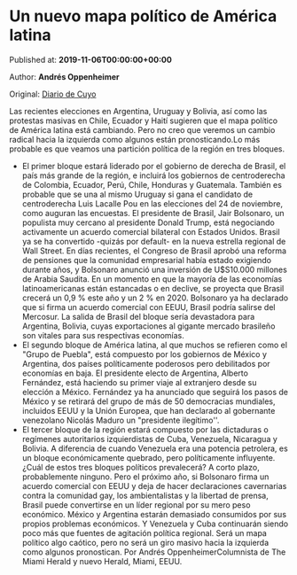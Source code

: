 
# Un nuevo mapa político de América latina

Published at: **2019-11-06T00:00:00+00:00**

Author: **Andrés Oppenheimer**

Original: [Diario de Cuyo](https://www.diariodecuyo.com.ar/columnasdeopinion/Un-nuevo-mapa-politico-de-America-latina-20191105-0084.html)

Las recientes elecciones en Argentina, Uruguay y Bolivia, así como las protestas masivas en Chile, Ecuador y Haití sugieren que el mapa político de América latina está cambiando. Pero no creo que veremos un cambio radical hacia la izquierda como algunos están pronosticando.Lo más probable es que veamos una partición política de la región en tres bloques.
* El primer bloque estará liderado por el gobierno de derecha de Brasil, el país más grande de la región, e incluirá los gobiernos de centroderecha de Colombia, Ecuador, Perú, Chile, Honduras y Guatemala. También es probable que se una al mismo Uruguay si gana el candidato de centroderecha Luis Lacalle Pou en las elecciones del 24 de noviembre, como auguran las encuestas.
El presidente de Brasil, Jair Bolsonaro, un populista muy cercano al presidente Donald Trump, está negociando activamente un acuerdo comercial bilateral con Estados Unidos. Brasil ya se ha convertido -quizás por default- en la nueva estrella regional de Wall Street. En días recientes, el Congreso de Brasil aprobó una reforma de pensiones que la comunidad empresarial había estado exigiendo durante años, y Bolsonaro anunció una inversión de U$S10.000 millones de Arabia Saudita.
En un momento en que la mayoría de las economías latinoamericanas están estancadas o en declive, se proyecta que Brasil crecerá un 0,9 % este año y un 2 % en 2020.
Bolsonaro ya ha declarado que si firma un acuerdo comercial con EEUU, Brasil podría salirse del Mercosur. La salida de Brasil del bloque sería devastadora para Argentina, Bolivia, cuyas exportaciones al gigante mercado brasileño son vitales para sus respectivas economías.
* El segundo bloque de América latina, al que muchos se refieren como el "Grupo de Puebla", está compuesto por los gobiernos de México y Argentina, dos países políticamente poderosos pero debilitados por economías en baja.
El presidente electo de Argentina, Alberto Fernández, está haciendo su primer viaje al extranjero desde su elección a México. Fernández ya ha anunciado que seguirá los pasos de México y se retirará del grupo de más de 50 democracias mundiales, incluidos EEUU y la Unión Europea, que han declarado al gobernante venezolano Nicolás Maduro un "presidente ilegítimo''.
* El tercer bloque de la región estará compuesto por las dictaduras o regímenes autoritarios izquierdistas de Cuba, Venezuela, Nicaragua y Bolivia. A diferencia de cuando Venezuela era una potencia petrolera, es un bloque económicamente quebrado, pero políticamente influyente.
¿Cuál de estos tres bloques políticos prevalecerá? A corto plazo, probablemente ninguno.
Pero el próximo año, si Bolsonaro firma un acuerdo comercial con EEUU y deja de hacer declaraciones cavernarias contra la comunidad gay, los ambientalistas y la libertad de prensa, Brasil puede convertirse en un líder regional por su mero peso económico. México y Argentina estarán demasiado consumidos por sus propios problemas económicos. Y Venezuela y Cuba continuarán siendo poco más que fuentes de agitación política regional.
Será un mapa político algo caótico, pero no será un giro masivo hacia la izquierda como algunos pronostican.
Por Andrés OppenheimerColumnista de The Miami Herald y nuevo Herald, Miami, EEUU.

